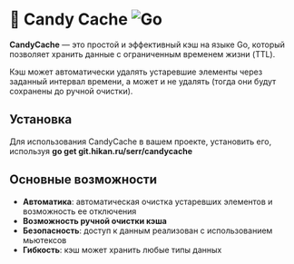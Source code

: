 # :candy: Candy Cache ![Go](https://img.shields.io/badge/go-%2300ADD8.svg?style=for-the-badge&logo=go&logoColor=white)

**CandyCache** — это простой и эффективный кэш на языке Go, который позволяет хранить данные с ограниченным временем жизни (TTL). 

Кэш может автоматически удалять устаревшие элементы через заданный интервал времени, а может и не удалять (тогда они будут сохранены до ручной очистки).

## Установка

Для использования CandyCache в вашем проекте, установить его, используя **go get git.hikan.ru/serr/candycache** 

## Основные возможности

- **Автоматика**: автоматическая очистка устаревших элементов и возможность ее отключения
- **Возможность ручной очистки кэша**
- **Безопасность**: доступ к данным реализован с использованием мьютексов
- **Гибкость**: кэш может хранить любые типы данных